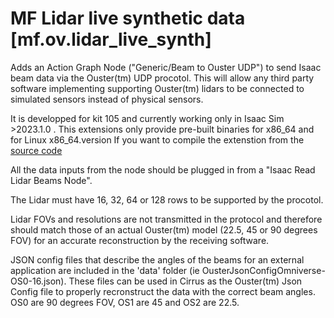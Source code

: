 # MF Lidar live synthetic data [mf.ov.lidar_live_synth]

Adds an Action Graph Node ("Generic/Beam to Ouster UDP") to send Isaac beam data via the Ouster(tm) UDP procotol.
This will allow any third party software implementing supporting Ouster(tm) lidars to be connected to simulated sensors instead of physical sensors.

It is developped for kit 105 and currently working only in Isaac Sim >2023.1.0 .
This extensions only provide pre-built binaries for x86_64 and for Linux x86_64.version
If you want to compile the extenstion from the [source code](https://github.com/MomentFactory/Omniverse-Lidar-Live-Synthetic-Data)

All the data inputs from the node should be plugged in from a "Isaac Read Lidar Beams Node".

The Lidar must have 16, 32, 64 or 128 rows to be supported by the procotol.

Lidar FOVs and resolutions are not transmitted in the protocol and therefore should match those of an actual Ouster(tm) model (22.5, 45 or 90 degrees FOV) for an accurate reconstruction by the receiving software.

JSON config files that describe the angles of the beams for an external application are included in the 'data' folder (ie OusterJsonConfigOmniverse-OS0-16.json). These files can be used in Cirrus as the Ouster(tm) Json Config file to properly recronstruct the data with the correct beam angles. OS0 are 90 degrees FOV, OS1 are 45 and OS2 are 22.5.
